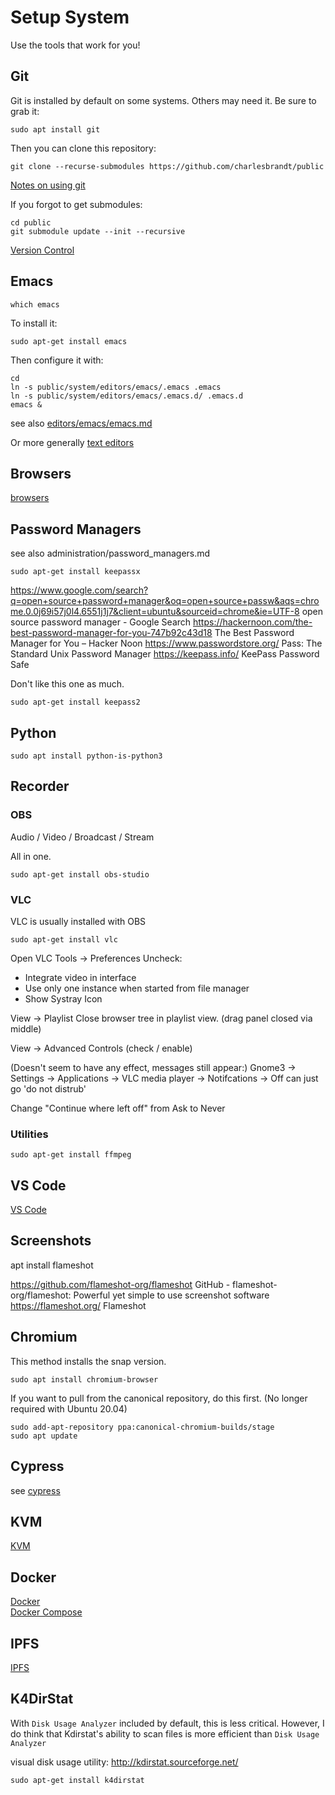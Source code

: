 # Setup System

Use the tools that work for you!


## Git

Git is installed by default on some systems. Others may need it. Be sure to grab it:

    sudo apt install git

Then you can clone this repository:

    git clone --recurse-submodules https://github.com/charlesbrandt/public
    
[Notes on using git](../code/version_control/git.md)

If you forgot to get submodules:

    cd public
    git submodule update --init --recursive

[Version Control](../code/version_control/README.md)


## Emacs

    which emacs
    
To install it:

    sudo apt-get install emacs

Then configure it with:

```
cd
ln -s public/system/editors/emacs/.emacs .emacs
ln -s public/system/editors/emacs/.emacs.d/ .emacs.d
emacs &
```

see also 
[editors/emacs/emacs.md](editors/emacs/emacs.md)

Or more generally
[text editors](editors/editors.md)


## Browsers

[browsers](browsers.md)


## Password Managers

see also administration/password_managers.md

    sudo apt-get install keepassx

https://www.google.com/search?q=open+source+password+manager&oq=open+source+passw&aqs=chrome.0.0j69i57j0l4.6551j1j7&client=ubuntu&sourceid=chrome&ie=UTF-8
open source password manager - Google Search
https://hackernoon.com/the-best-password-manager-for-you-747b92c43d18
The Best Password Manager for You – Hacker Noon
https://www.passwordstore.org/
Pass: The Standard Unix Password Manager
https://keepass.info/
KeePass Password Safe

Don't like this one as much. 

    sudo apt-get install keepass2


## Python

    sudo apt install python-is-python3


## Recorder

### OBS

Audio / Video / Broadcast / Stream

All in one. 

    sudo apt-get install obs-studio

### VLC 

VLC is usually installed with OBS

    sudo apt-get install vlc

Open VLC
Tools -> Preferences
Uncheck:
   - Integrate video in interface
   - Use only one instance when started from file manager
   - Show Systray Icon
   

View -> Playlist
Close browser tree in playlist view. (drag panel closed via middle)

View -> Advanced Controls (check / enable)

(Doesn't seem to have any effect, messages still appear:)
Gnome3 -> Settings -> Applications -> VLC media player -> Notifcations -> Off
can just go 'do not distrub'

Change "Continue where left off" from Ask to Never

### Utilities

    sudo apt-get install ffmpeg


## VS Code

[VS Code](editors/vs_code/vs_code.md)


## Screenshots

apt install flameshot

https://github.com/flameshot-org/flameshot
GitHub - flameshot-org/flameshot: Powerful yet simple to use screenshot software
https://flameshot.org/
Flameshot


## Chromium

This method installs the snap version.

    sudo apt install chromium-browser

If you want to pull from the canonical repository, do this first. (No longer required with Ubuntu 20.04)

```
sudo add-apt-repository ppa:canonical-chromium-builds/stage
sudo apt update
```

## Cypress

see [cypress](../code/testing/cypress.md)


## KVM

[KVM](virtualization/kvm.md)


## Docker

[Docker](virtualization/docker.md)  
[Docker Compose](virtualization/docker-compose.md)  


## IPFS

[IPFS](../code/api/ipfs.md)



## K4DirStat

With `Disk Usage Analyzer` included by default, this is less critical. However, I do think that Kdirstat's ability to scan files is more efficient than `Disk Usage Analyzer`

visual disk usage utility:
http://kdirstat.sourceforge.net/

    sudo apt-get install k4dirstat


